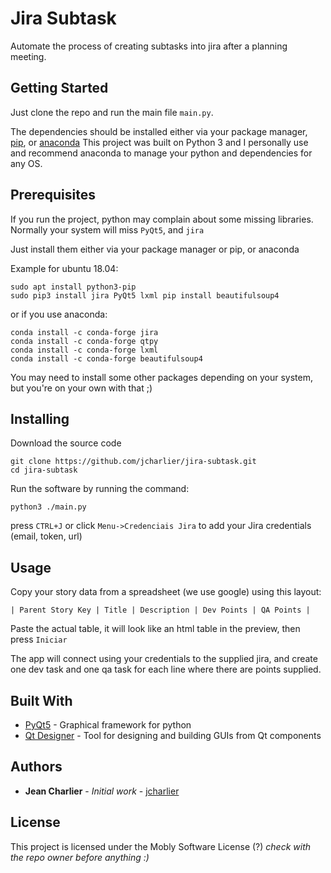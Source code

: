 # Jira Subtask

Automate the process of creating subtasks into jira after a planning meeting.


## Getting Started

Just clone the repo and run the main file ``main.py``. 

The dependencies should be installed either via your package manager, [pip](https://pypi.org/project/pip/), or [anaconda](https://www.anaconda.com/download/)
This project was built on Python 3 and I personally use and recommend anaconda to manage your python and dependencies for any OS.

## Prerequisites

If you run the project, python may complain about some missing libraries.
Normally your system will miss ``PyQt5``, and ``jira``

Just install them either via your package manager or pip, or anaconda

Example for ubuntu 18.04:
```
sudo apt install python3-pip
sudo pip3 install jira PyQt5 lxml pip install beautifulsoup4
```


or if you use anaconda:
```
conda install -c conda-forge jira
conda install -c conda-forge qtpy
conda install -c conda-forge lxml
conda install -c conda-forge beautifulsoup4

```
You may need to install some other packages depending on your system, but you're on your own with that ;)

## Installing

Download the source code

```
git clone https://github.com/jcharlier/jira-subtask.git
cd jira-subtask
```

Run the software by running the command:
```
python3 ./main.py
```

press ``CTRL+J`` or click ``Menu->Credenciais Jira`` to add your Jira credentials (email, token, url)

## Usage

Copy your story data from a spreadsheet (we use google) using this layout:
```
| Parent Story Key | Title | Description | Dev Points | QA Points |
```
Paste the actual table, it will look like an html table in the preview, then press ``Iniciar``

The app will connect using your credentials to the supplied jira, and create one dev task and one qa task for each line where there are points supplied. 


## Built With

* [PyQt5](http://pyqt.sourceforge.net/Docs/PyQt5/) - Graphical framework for python
* [Qt Designer](http://doc.qt.io/qt-5/qtdesigner-manual.html/) - Tool for designing and building GUIs from Qt components

## Authors

* **Jean Charlier** - *Initial work* - [jcharlier](https://github.com/jcharlier)

## License

This project is licensed under the Mobly Software License (?) *check with the repo owner before anything :)*